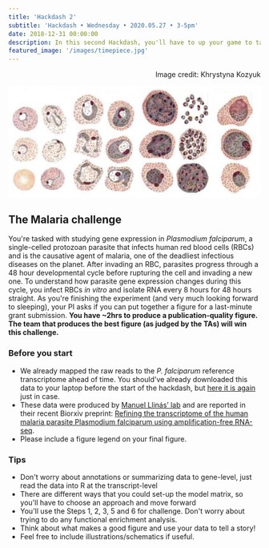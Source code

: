 ```yaml
---
title: 'Hackdash 2'
subtitle: 'Hackdash • Wednesday • 2020.05.27 • 3-5pm'
date: 2018-12-31 00:00:00
description: In this second Hackdash, you'll have to up your game to tackle one of world's deadliest pathogens.
featured_image: '/images/timepiece.jpg'
---
```


<div style="text-align: right"> Image credit: Khrystyna Kozyuk </div>

![](/images/plasmoRBC.png)

## The Malaria challenge

You're tasked with studying gene expression in *Plasmodium falciparum*, a single-celled protozoan parasite that infects human red blood cells (RBCs) and is the causative agent of malaria, one of the deadliest infectious diseases on the planet.  After invading an RBC, parasites progress through a 48 hour developmental cycle before rupturing the cell and invading a new one.  To understand how parasite gene expression changes during this cycle, you infect RBCs *in vitro* and isolate RNA every 8 hours for 48 hours straight.  As you're finishing the experiment (and very much looking forward to sleeping), your PI asks if you can put together a figure for a last-minute grant submission.  **You have ~2hrs to produce a publication-quality figure.  The team that produces the best figure (as judged by the TAs) will win this challenge.**


### Before you start

* We already mapped the raw reads to the *P. falciparum* reference transcriptome ahead of time.  You should've already downloaded this data to your laptop before the start of the hackdash, but [here it is again](https://www.dropbox.com/s/av8uh0o64jjfefl/malaria.zip?dl=0) just in case.
* These data were produced by [Manuel Llinás’ lab](http://llinaslab.psu.edu/) and are reported in their recent Biorxiv preprint: [Refining the transcriptome of the human malaria parasite Plasmodium falciparum using amplification-free RNA-seq](https://www.biorxiv.org/content/10.1101/852038v2.full). 
* Please include a figure legend on your final figure.


### Tips

* Don't worry about annotations or summarizing data to gene-level, just read the data into R at the transcript-level
* There are different ways that you could set-up the model matrix, so you'll have to choose an approach and move forward
* You'll use the Steps 1, 2, 3, 5 and 6 for challenge.  Don't worry about trying to do any functional enrichment analysis.
* Think about what makes a good figure and use your data to tell a story!  
* Feel free to include illustrations/schematics if useful.